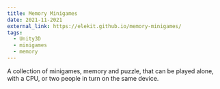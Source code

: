 ```yaml
---
title: Memory Minigames
date: 2021-11-2021
external_link: https://elekit.github.io/memory-minigames/
tags:
  - Unity3D
  - minigames
  - memory
---
```

A collection of minigames, memory and puzzle, that can be played alone, with a CPU, or two people in turn on the same device.


